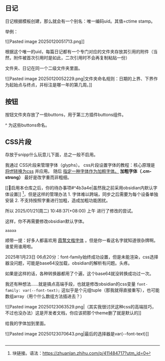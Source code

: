 ## 日记

日记根据模板创建，那么就会有一个别名：唯一编码uid。其值=ctime stamp。

举例：  

![[Pasted image 20250120051713.png]]

根据这个唯一的uid，每篇日记都有一个专门对应的文件夹存放其引用的附件（当然，附件被首次引用时是如此，二次引用时不会再复制粘贴一份）

文件夹、日记在同一个二级文件夹里面。

![[Pasted image 20250120052229.png|文件夹命名规则：日期的上界、下界作为起始点与终点，并标注是哪一年的第几周。]]


## 按钮

按钮文件夹存放了一些buttons，用于第三方插件buttons组件。 

^ 为这些buttons命名。

## CSS片段

存放于snipp什么玩意儿下面，总之一般不启用。

我通过 CSS片段来管理字体（glyphs）。 css片段设置字体的教程：核心原理是 [将tff转换为css](https://forum-zh.obsidian.md/t/topic/6409) 并应用。 随后 [指定一种字体作为加粗字体。](https://forum-zh.obsidian.md/t/topic/30563/6) **加粗字体（.cm-strong）** 最好是改字重而非粗细。

[[📢启用本仓库之后，你的待办事项#^4b3a4e|虽然我之前采用obsidian内默认字体设置]] [^1]，但是这样的管理办法 1. 字体难以跨端，同步之后需要为每个设备单独安装 2. 不支持按照字重进行加粗，造成加粗功能困扰。

所以 2025/01/21(周二) 10:48:37(+08:00) 上午 进行了修改的尝试。

这样，你不再需要修改obsidian默认字体。

```
aaaaa
```

顺带一提：好多人都喜欢用 [霞鹜文楷字体](https://pkmer.cn/Pkmer-Docs/10-obsidian/obsidian%E5%A4%96%E8%A7%82/css-%E7%89%87%E6%AE%B5/obsidian%E5%AE%89%E5%8D%93%E4%B8%8A%E5%88%A9%E7%94%A8css%E4%BF%AE%E6%94%B9%E7%95%8C%E9%9D%A2%E5%AD%97%E4%BD%93/) 。但是你一看这名字就知道很杂牌啊。谁爱用谁用啦。




2025年1月23日 06点20分：font-family始终成功设置，但是未能渲染，css选择器没问题，可能是base64没加载，obsidian的解析有问题。头疼。

如果是这样的话，各种转换器都用了个遍，这个base64就没转换成功过一次。



我还有种想法……就是搞点高端手段，也就是修改obsidian的css变量 `font-family: var(--font-text);` 这似乎是个元组tuple（那我就得直接重写），也可能数组array（用个什么数组方法插进去？）

![[Pasted image 20250123063529.png|（其实我很讨厌这种css的高端技巧，不过也没办法）这是开发者文档，你应该把那个theme删了就是默认的]]



给我的字体加到里面。


![[Pasted image 20250123070643.png|最后的选择器是var(--font-text)]]

```
```


[^1]: 块链接。语法：https://zhuanlan.zhihu.com/p/411484717?utm_id=0